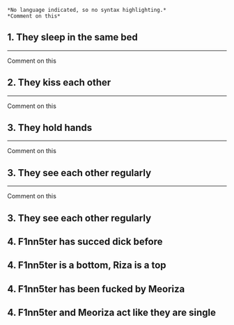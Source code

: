 ```
*No language indicated, so no syntax highlighting.*
*Comment on this*
```

## 1. They sleep in the same bed
----
Comment on this

## 2. They kiss each other 
----
Comment on this

## 3. They hold hands
----
Comment on this

## 3. They see each other regularly
----
Comment on this

## 3. They see each other regularly

## 4. F1nn5ter has succed dick before


## 4. F1nn5ter is a bottom, Riza is a top


## 4. F1nn5ter has been fucked by Meoriza


## 4. F1nn5ter and Meoriza act like they are single
